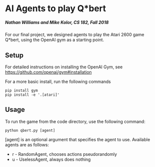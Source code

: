 # AI Agents to play Q*bert
##### Nathan Williams and Mike Kolor, CS 182, Fall 2018


For our final project, we designed agents to play the Atari 2600 game Q*bert, using the OpenAI gym as a starting point.

## Setup

For detailed instructions on installing the OpenAI Gym, see https://github.com/openai/gym#installation

For a more basic install, run the following commands

```
pip install gym
pip install -e '.[atari]'
```


## Usage

To run the game from the code directory, use the following command:

```
python qbert.py [agent]
```

[agent] is an optional argument that specifies the agent to use.  Available agents are as follows:
* r - RandomAgent, chooses actions pseudorandomly
* u - UselessAgent, always does nothing
